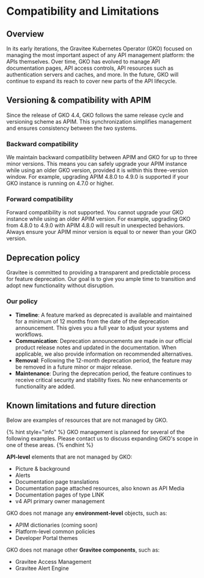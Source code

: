 # Compatibility and Limitations

## Overview

In its early iterations, the Gravitee Kubernetes Operator (GKO) focused on managing the most important aspect of any API management platform: the APIs themselves. Over time, GKO has evolved to manage API documentation pages, API access controls, API resources such as authentication servers and caches, and more. In the future, GKO will continue to expand its reach to cover new parts of the API lifecycle.

## Versioning & compatibility with APIM

Since the release of GKO 4.4, GKO follows the same release cycle and versioning scheme as APIM. This synchronization simplifies management and ensures consistency between the two systems.

### Backward compatibility

We maintain backward compatibility between APIM and GKO for up to three minor versions. This means you can safely upgrade your APIM instance while using an older GKO version, provided it is within this three-version window. For example, upgrading APIM 4.8.0 to 4.9.0 is supported if your GKO instance is running on 4.7.0 or higher.

### Forward compatibility

Forward compatibility is not supported. You cannot upgrade your GKO instance while using an older APIM version. For example, upgrading GKO from 4.8.0 to 4.9.0 with APIM 4.8.0 will result in unexpected behaviors. Always ensure your APIM minor version is equal to or newer than your GKO version.

## Deprecation policy

Gravitee is committed to providing a transparent and predictable process for feature deprecation. Our goal is to give you ample time to transition and adopt new functionality without disruption.

### Our policy

* **Timeline**: A feature marked as deprecated is available and maintained for a minimum of 12 months from the date of the deprecation announcement. This gives you a full year to adjust your systems and workflows.
* **Communication**: Deprecation announcements are made in our official product release notes and updated in the documentation. When applicable, we also provide information on recommended alternatives.
* **Removal**: Following the 12-month deprecation period, the feature may be removed in a future minor or major release.
* **Maintenance**: During the deprecation period, the feature continues to receive critical security and stability fixes. No new enhancements or functionality are added.

## Known limitations and future direction

Below are examples of resources that are not managed by GKO.&#x20;

{% hint style="info" %}
GKO management is planned for several of the following examples. Please contact us to discuss expanding GKO's scope in one of these areas.
{% endhint %}

**API-level** elements that are not managed by GKO:

* Picture & background
* Alerts
* Documentation page translations
* Documentation page attached resources, also known as API Media
* Documentation pages of type LINK
* v4 API primary owner management

GKO does not manage any **environment-level** objects, such as:

* APIM dictionaries (coming soon)
* Platform-level common policies
* Developer Portal themes

GKO does not manage other **Gravitee components**, such as:

* Gravitee Access Management
* Gravitee Alert Engine
